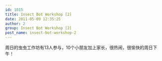 ```yaml
---
id: 1015
title: Insect Bot Workshop [2]
date: 2011-05-09 12:35:25
author: 2
group: Insect Bot Workshop [2]
post_name: insect-bot-workshop-2
---
```


周日的虫虫工作坊有13人参与，10个小朋友加上家长，很热闹，很愉快的周日下午！